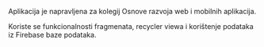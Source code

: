 Aplikacija je napravljena za kolegij Osnove razvoja web i mobilnih aplikacija.

Koriste se funkcionalnosti fragmenata, recycler viewa i korištenje podataka iz Firebase baze podataka.
